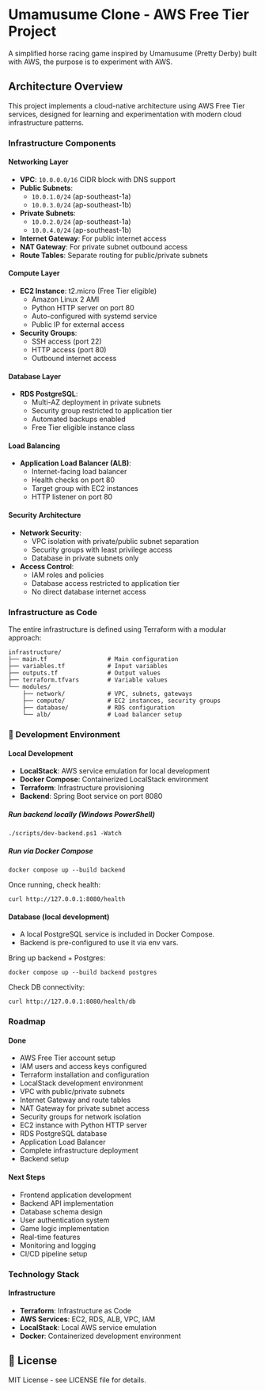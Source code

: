# Umamusume Clone - AWS Free Tier Project

A simplified horse racing game inspired by Umamusume (Pretty Derby) built with AWS, the purpose is to experiment with AWS.

## Architecture Overview

This project implements a cloud-native architecture using AWS Free Tier services, designed for learning and experimentation with modern cloud infrastructure patterns.

### Infrastructure Components

#### Networking Layer
- **VPC**: `10.0.0.0/16` CIDR block with DNS support
- **Public Subnets**: 
  - `10.0.1.0/24` (ap-southeast-1a)
  - `10.0.3.0/24` (ap-southeast-1b)
- **Private Subnets**:
  - `10.0.2.0/24` (ap-southeast-1a) 
  - `10.0.4.0/24` (ap-southeast-1b)
- **Internet Gateway**: For public internet access
- **NAT Gateway**: For private subnet outbound access
- **Route Tables**: Separate routing for public/private subnets

#### Compute Layer
- **EC2 Instance**: t2.micro (Free Tier eligible)
  - Amazon Linux 2 AMI
  - Python HTTP server on port 80
  - Auto-configured with systemd service
  - Public IP for external access
- **Security Groups**:
  - SSH access (port 22)
  - HTTP access (port 80)
  - Outbound internet access

#### Database Layer
- **RDS PostgreSQL**: 
  - Multi-AZ deployment in private subnets
  - Security group restricted to application tier
  - Automated backups enabled
  - Free Tier eligible instance class

#### Load Balancing
- **Application Load Balancer (ALB)**:
  - Internet-facing load balancer
  - Health checks on port 80
  - Target group with EC2 instances
  - HTTP listener on port 80

#### Security Architecture
- **Network Security**:
  - VPC isolation with private/public subnet separation
  - Security groups with least privilege access
  - Database in private subnets only
- **Access Control**:
  - IAM roles and policies
  - Database access restricted to application tier
  - No direct database internet access

### Infrastructure as Code

The entire infrastructure is defined using Terraform with a modular approach:

```
infrastructure/
├── main.tf                 # Main configuration
├── variables.tf            # Input variables
├── outputs.tf              # Output values
├── terraform.tfvars        # Variable values
└── modules/
    ├── network/            # VPC, subnets, gateways
    ├── compute/            # EC2 instances, security groups
    ├── database/           # RDS configuration
    └── alb/                # Load balancer setup
```

### 🚀 Development Environment

#### Local Development
- **LocalStack**: AWS service emulation for local development
- **Docker Compose**: Containerized LocalStack environment
- **Terraform**: Infrastructure provisioning
- **Backend**: Spring Boot service on port 8080

##### Run backend locally (Windows PowerShell)
```
./scripts/dev-backend.ps1 -Watch
```

##### Run via Docker Compose
```
docker compose up --build backend
```

Once running, check health:
```
curl http://127.0.0.1:8080/health
```

#### Database (local development)
- A local PostgreSQL service is included in Docker Compose.
- Backend is pre-configured to use it via env vars.

Bring up backend + Postgres:
```
docker compose up --build backend postgres
```

Check DB connectivity:
```
curl http://127.0.0.1:8080/health/db
```

### Roadmap

#### Done
- AWS Free Tier account setup
- IAM users and access keys configured
- Terraform installation and configuration
- LocalStack development environment
- VPC with public/private subnets
- Internet Gateway and route tables
- NAT Gateway for private subnet access
- Security groups for network isolation
- EC2 instance with Python HTTP server
- RDS PostgreSQL database
- Application Load Balancer
- Complete infrastructure deployment
- Backend setup

#### Next Steps
- Frontend application development
- Backend API implementation
- Database schema design
- User authentication system
- Game logic implementation
- Real-time features
- Monitoring and logging
- CI/CD pipeline setup

### Technology Stack

#### Infrastructure
- **Terraform**: Infrastructure as Code
- **AWS Services**: EC2, RDS, ALB, VPC, IAM
- **LocalStack**: Local AWS service emulation
- **Docker**: Containerized development environment

## 📄 License
MIT License - see LICENSE file for details.